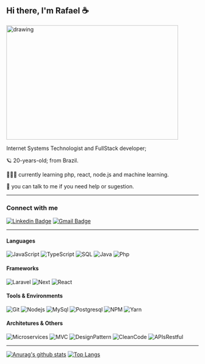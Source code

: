 ## Hi there, I'm Rafael ☕


<img src="https://www.freecodecamp.org/portuguese/news/content/images/2022/06/1_4kDk9CZEEJBllqd3Fx549A.png" alt="drawing" width="450" height=300/>

Internet Systems Technologist and FullStack developer;

🪐 20-years-old; from Brazil.

👩🏻‍💻 currently learning php, react, node.js and machine learning.

💬 you can talk to me if you need help or sugestion.


---

### Connect with me
[![Linkedin Badge](https://img.shields.io/badge/-LinkedIn-blue?logo=Linkedin&logoColor=white&link=https://https://www.linkedin.com/in/rafael-socovoski-518806207/)](https://www.linkedin.com/in/rafael-socovoski-518806207/)
[![Gmail Badge](https://img.shields.io/badge/-Gmail-c14438?logo=Gmail&logoColor=white&link=mailto:rafaelsocovoski2@gmail.com)](mailto:rafaelsocovoski2@gmail.com)


---

#### Languages

![JavaScript](https://img.shields.io/badge/JavaScript-black.svg?logo=javascript)
![TypeScript](https://img.shields.io/badge/TypeScript-007ACC.svg?logo=typescript)
![SQL](https://img.shields.io/badge/SQL-gray.svg)
![Java](https://img.shields.io/badge/Java-007396.svg?logo=java)
![Php](https://img.shields.io/badge/PHP-777BB4.svg?logo=PHP)


#### Frameworks
![Laravel](https://img.shields.io/badge/Laravel-FF2D20.svg?logo=laravel)
![Next](https://img.shields.io/badge/Next.js-000000.svg?logo=next.js)
![React](https://img.shields.io/badge/React-61DAFB.svg?logo=react)

#### Tools & Environments
![Git](https://img.shields.io/badge/Git-F05032.svg?logo=git&logoColor=white)
![Nodejs](https://img.shields.io/badge/NodeJs-339933.svg?logo=node.js&logoColor=white)
![MySql](https://img.shields.io/badge/MySQL-4479A1.svg?logo=mysql&logoColor=white)
![Postgresql](https://img.shields.io/badge/PostgreSQL-316192?&logo=postgresql&logoColor=white)
![NPM](https://img.shields.io/badge/NPM-CB3837.svg?logo=npm)
![Yarn](https://img.shields.io/badge/Yarn-2C8EBB.svg?logo=yarn&logoColor=white)

#### Architetures & Others
![Microservices](https://img.shields.io/badge/Microservices-gray.svg)
![MVC](https://img.shields.io/badge/MVC-gray.svg)
![DesignPattern](https://img.shields.io/badge/Design%20Pattern-gray.svg)
![CleanCode](https://img.shields.io/badge/Clean%20Code-gray.svg)
![APIsRestful](https://img.shields.io/badge/APIs%20Restful-gray.svg)

---

[![Anurag's github stats](https://github-readme-stats.vercel.app/api?username=rafaelsocovoski&count_private=true)](https://github.com/anuraghazra/github-readme-stats)
[![Top Langs](https://github-readme-stats.vercel.app/api/top-langs/?username=rafaelsocovoski)](https://github.com/anuraghazra/github-readme-stats)

